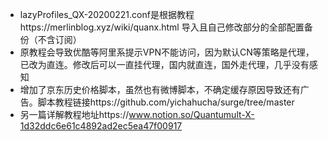 - lazyProfiles_QX-20200221.conf是根据教程https://merlinblog.xyz/wiki/quanx.html 导入且自己修改部分的全部配置备份（不含订阅）
- 原教程会导致优酷等阿里系提示VPN不能访问，因为默认CN等策略是代理，已改为直连。修改后可以一直挂代理，国内就直连，国外走代理，几乎没有感知
- 增加了京东历史价格脚本，虽然也有微博脚本，不确定缓存原因导致还有广告。脚本教程链接https://github.com/yichahucha/surge/tree/master 
- 另一篇详解教程地址https://www.notion.so/Quantumult-X-1d32ddc6e61c4892ad2ec5ea47f00917
